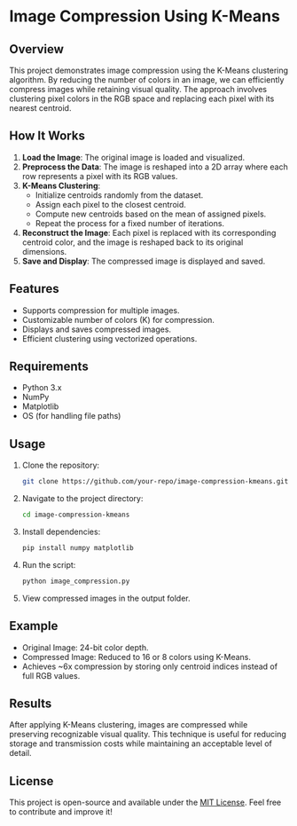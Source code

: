 # Image Compression Using K-Means 

## Overview
This project demonstrates image compression using the K-Means clustering algorithm. By reducing the number of colors in an image, we can efficiently compress images while retaining visual quality. The approach involves clustering pixel colors in the RGB space and replacing each pixel with its nearest centroid.

## How It Works
1. **Load the Image**: The original image is loaded and visualized.
2. **Preprocess the Data**: The image is reshaped into a 2D array where each row represents a pixel with its RGB values.
3. **K-Means Clustering**:
   - Initialize centroids randomly from the dataset.
   - Assign each pixel to the closest centroid.
   - Compute new centroids based on the mean of assigned pixels.
   - Repeat the process for a fixed number of iterations.
4. **Reconstruct the Image**: Each pixel is replaced with its corresponding centroid color, and the image is reshaped back to its original dimensions.
5. **Save and Display**: The compressed image is displayed and saved.

## Features
- Supports compression for multiple images.
- Customizable number of colors (K) for compression.
- Displays and saves compressed images.
- Efficient clustering using vectorized operations.

## Requirements
- Python 3.x
- NumPy
- Matplotlib
- OS (for handling file paths)

## Usage
1. Clone the repository:
   ```sh
   git clone https://github.com/your-repo/image-compression-kmeans.git
   ```
2. Navigate to the project directory:
   ```sh
   cd image-compression-kmeans
   ```
3. Install dependencies:
   ```sh
   pip install numpy matplotlib
   ```
4. Run the script:
   ```sh
   python image_compression.py
   ```
5. View compressed images in the output folder.

## Example
- Original Image: 24-bit color depth.
- Compressed Image: Reduced to 16 or 8 colors using K-Means.
- Achieves ~6x compression by storing only centroid indices instead of full RGB values.

## Results
After applying K-Means clustering, images are compressed while preserving recognizable visual quality. This technique is useful for reducing storage and transmission costs while maintaining an acceptable level of detail.

## License
This project is open-source and available under the [MIT License](LICENSE). Feel free to contribute and improve it!

